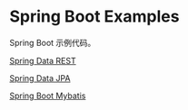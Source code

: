 # Spring Boot Examples

Spring Boot 示例代码。

[Spring Data REST](./spring-data-rest/)

[Spring Data JPA](./sping-data-jpa/)

[Spring Boot Mybatis](./spring-boot-mybatis/)
